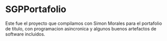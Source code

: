 # SGPPortafolio
Este fue el proyecto que compilamos con Simon Morales para el portafolio de titulo, con programacion asincronica y algunos buenos artefactos de software incluidos.
